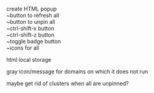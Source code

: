 create HTML popup <br>
~button to refresh all <br>
~button to unpin all <br>
~ctrl-shift-x button <br>
~ctrl-shift-z button <br>
~toggle badge button <br>
~icons for all <br>

html local storage <br>

gray icon/message for domains on which it does not run <br>

maybe get rid of clusters when all are unpinned?<br>